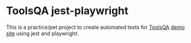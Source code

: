 # ToolsQA jest-playwright
This is a practice/pet project to create automated tests for [ToolsQA](https://www.toolsqa.com/) [demo site](https://demoqa.com/) using jest and playwright.